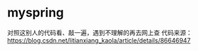 # myspring
对照这别人的代码看、敲一遍，遇到不理解的再去网上查
代码来源：https://blog.csdn.net/litianxiang_kaola/article/details/86646947
